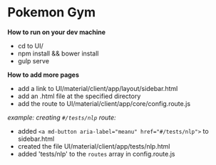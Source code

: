 # Pokemon Gym

**How to run on your dev machine**
* cd to UI/
* npm install && bower install
* gulp serve

**How to add more pages**
* add a link to UI/material/client/app/layout/sidebar.html
* add an .html file at the specified directory
* add the route to UI/material/client/app/core/config.route.js

*example: creating `#/tests/nlp` route:*
* added `<a md-button aria-label="meanu" href="#/tests/nlp">` to sidebar.html
* created the file UI/material/client/app/tests/nlp.html
* added 'tests/nlp' to the `routes` array in config.route.js
